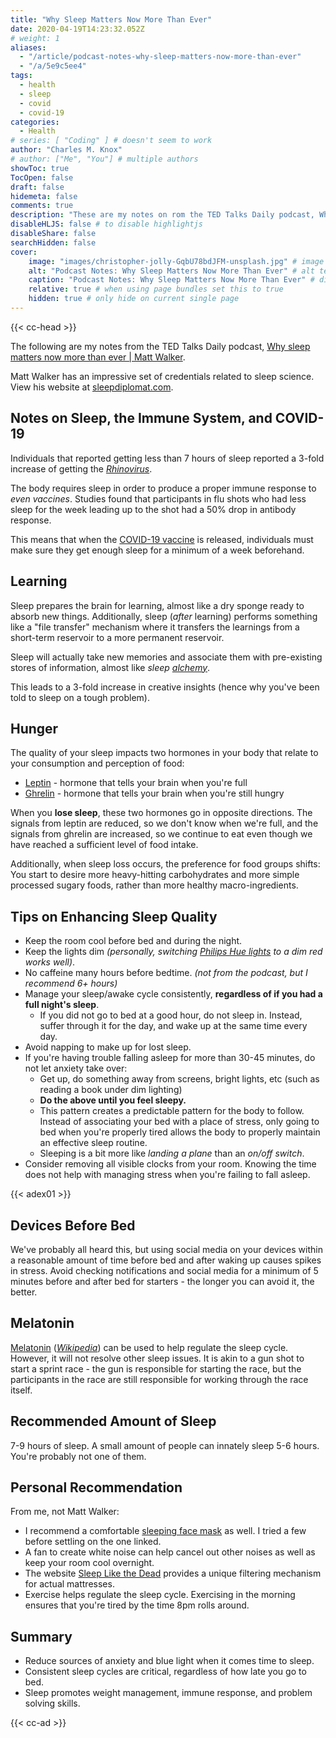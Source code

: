 ```yaml
---
title: "Why Sleep Matters Now More Than Ever"
date: 2020-04-19T14:23:32.052Z
# weight: 1
aliases:
  - "/article/podcast-notes-why-sleep-matters-now-more-than-ever"
  - "/a/5e9c5ee4"
tags:
  - health
  - sleep
  - covid
  - covid-19
categories:
  - Health
# series: [ "Coding" ] # doesn't seem to work
author: "Charles M. Knox"
# author: ["Me", "You"] # multiple authors
showToc: true
TocOpen: false
draft: false
hidemeta: false
comments: true
description: "These are my notes on rom the TED Talks Daily podcast, Why sleep matters now more than ever, by Matt Walker."
disableHLJS: false # to disable highlightjs
disableShare: false
searchHidden: false
cover:
    image: "images/christopher-jolly-GqbU78bdJFM-unsplash.jpg" # image path/url
    alt: "Podcast Notes: Why Sleep Matters Now More Than Ever" # alt text
    caption: "Podcast Notes: Why Sleep Matters Now More Than Ever" # display caption under cover
    relative: true # when using page bundles set this to true
    hidden: true # only hide on current single page
---
```


{{< cc-head >}}

The following are my notes from the TED Talks Daily podcast, [Why sleep matters now more than ever | Matt Walker](https://open.spotify.com/episode/1jPMGB4vggny21di8nOnVz?si=2bShtVfzRSyND6-mTRUxhg).

Matt Walker has an impressive set of credentials related to sleep science. View his website at [sleepdiplomat.com](https://www.sleepdiplomat.com/).

## Notes on Sleep, the Immune System, and COVID-19

Individuals that reported getting less than 7 hours of sleep reported a 3-fold increase of getting the [_Rhinovirus_](https://en.wikipedia.org/wiki/Rhinovirus).

The body requires sleep in order to produce a proper immune response to _even vaccines_. Studies found that participants in flu shots who had less sleep for the week leading up to the shot had a 50% drop in antibody response.

This means that when the [COVID-19 vaccine](https://en.wikipedia.org/wiki/COVID-19_vaccine)  is released, individuals must make sure they get enough sleep for a minimum of a week beforehand.

## Learning

Sleep prepares the brain for learning, almost like a dry sponge ready to absorb new things. Additionally, sleep (_after_ learning) performs something like a "file transfer" mechanism where it transfers the learnings from a short-term reservoir to a more permanent reservoir.

Sleep will actually take new memories and associate them with pre-existing stores of information, almost like _sleep [alchemy](https://en.wikipedia.org/wiki/Alchemy)_.

This leads to a 3-fold increase in creative insights (hence why you've been told to sleep on a tough problem).

## Hunger

The quality of your sleep impacts two hormones in your body that relate to your consumption and perception of food:

* [Leptin](https://en.wikipedia.org/wiki/Leptin) - hormone that tells your brain when you're full
* [Ghrelin](https://en.wikipedia.org/wiki/Ghrelin) - hormone that tells your brain when you're still hungry

When you **lose sleep**, these two hormones go in opposite directions. The signals from leptin are reduced, so we don't know when we're full, and the signals from ghrelin are increased, so we continue to eat even though we have reached a sufficient level of food intake.

Additionally, when sleep loss occurs, the preference for food groups shifts: You start to desire more heavy-hitting carbohydrates and more simple processed sugary foods, rather than more healthy macro-ingredients.

## Tips on Enhancing Sleep Quality

* Keep the room cool before bed and during the night.
* Keep the lights dim *(personally, switching [Philips Hue lights](https://amzn.to/2ymE25b) to a dim red works well)*.
* No caffeine many hours before bedtime. _(not from the podcast, but I recommend 6+ hours)_
* Manage your sleep/awake cycle consistently, **regardless of if you had a full night's sleep**.
  * If you did not go to bed at a good hour, do not sleep in. Instead, suffer through it for the day, and wake up at the same time every day.
* Avoid napping to make up for lost sleep.
* If you're having trouble falling asleep for more than 30-45 minutes, do not let anxiety take over:
  * Get up, do something away from screens, bright lights, etc (such as reading a book under dim lighting)
  * **Do the above until you feel sleepy.**
  * This pattern creates a predictable pattern for the body to follow. Instead of associating your bed with a place of stress, only going to bed when you're properly tired allows the body to properly maintain an effective sleep routine.
  * Sleeping is a bit more like _landing a plane_ than an _on/off switch_.
* Consider removing all visible clocks from your room. Knowing the time does not help with managing stress when you're failing to fall asleep.

{{< adex01 >}}

## Devices Before Bed

We've probably all heard this, but using social media on your devices within a reasonable amount of time before bed and after waking up causes spikes in stress. Avoid checking notifications and social media for a minimum of 5 minutes before and after bed for starters - the longer you can avoid it, the better.

## Melatonin

[Melatonin](https://amzn.to/2ypzye3) (*[Wikipedia](https://en.wikipedia.org/wiki/Melatonin)*) can be used to help regulate the sleep cycle. However, it will not resolve other sleep issues. It is akin to a gun shot to start a sprint race - the gun is responsible for starting the race, but the participants in the race are still responsible for working through the race itself.

## Recommended Amount of Sleep

7-9 hours of sleep. A small amount of people can innately sleep 5-6 hours. You're probably not one of them.

## Personal Recommendation

From me, not Matt Walker:

* I recommend a comfortable [sleeping face mask](https://amzn.to/2KdFbyC) as well. I tried a few before settling on the one linked.
* A fan to create white noise can help cancel out other noises as well as keep your room cool overnight.
* The website [Sleep Like the Dead](https://www.sleeplikethedead.com/) provides a unique filtering mechanism for actual mattresses.
* Exercise helps regulate the sleep cycle. Exercising in the morning ensures that you're tired by the time 8pm rolls around.

## Summary

* Reduce sources of anxiety and blue light when it comes time to sleep.
* Consistent sleep cycles are critical, regardless of how late you go to bed.
* Sleep promotes weight management, immune response, and problem solving skills.

{{< cc-ad >}}